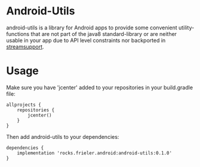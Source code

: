 # Android-Utils

android-utils is a library for Android apps to provide some convenient utility-functions that are not part of the java8
standard-library or are neither usable in your app due to API level constraints nor backported in
[streamsupport](https://github.com/streamsupport/streamsupport).

# Usage

Make sure you have 'jcenter' added to your repositories in your build.gradle file:
```
allprojects {
    repositories {
        jcenter()
    }
}
```

Then add android-utils to your dependencies:
```
dependencies {
    implementation 'rocks.frieler.android:android-utils:0.1.0'
}
```
